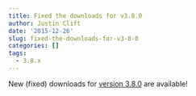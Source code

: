 ```yaml
---
title: Fixed the downloads for v3.8.0
author: Justin Clift
date: '2015-12-26'
slug: fixed-the-downloads-for-v3-8-0
categories: []
tags:
  - 3.8.x
---
```

New (fixed) downloads for [version 3.8.0](https://github.com/sqlitebrowser/sqlitebrowser/releases/tag/v3.8.0) are available!